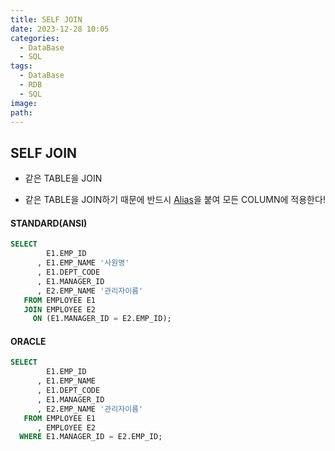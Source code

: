 ```yaml
---
title: SELF JOIN
date: 2023-12-28 10:05
categories:
  - DataBase
  - SQL
tags:
  - DataBase
  - RDB
  - SQL
image: 
path:
---
```


## SELF JOIN
- 같은 TABLE을 JOIN
+ 같은 TABLE을 JOIN하기 때문에 반드시 [Alias](https://sonjh919.github.io/posts/Alias)을 붙여 모든 COLUMN에 적용한다!

#### STANDARD(ANSI)

```sql
SELECT
        E1.EMP_ID
      , E1.EMP_NAME '사원명'
      , E1.DEPT_CODE
      , E1.MANAGER_ID
      , E2.EMP_NAME '관리자이름'
   FROM EMPLOYEE E1
   JOIN EMPLOYEE E2
     ON (E1.MANAGER_ID = E2.EMP_ID);
```

#### ORACLE

```sql
SELECT
        E1.EMP_ID
      , E1.EMP_NAME
      , E1.DEPT_CODE
      , E1.MANAGER_ID
      , E2.EMP_NAME '관리자이름'
   FROM EMPLOYEE E1
      , EMPLOYEE E2
  WHERE E1.MANAGER_ID = E2.EMP_ID;
```